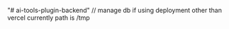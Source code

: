 "# ai-tools-plugin-backend" 
// manage db if using deployment other than vercel currently path is /tmp
